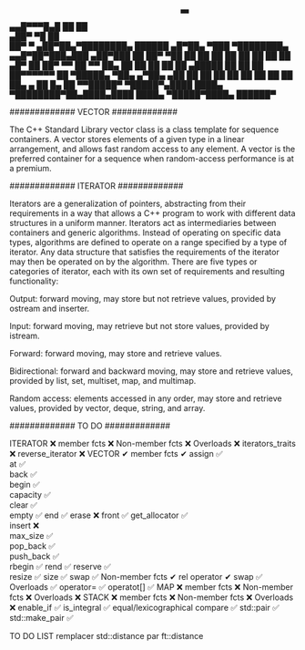                                               ▄▄                                    
  ▄▄█▀▀▀█▄█                     ██            ██                                    
▄██▀     ▀█                     ██                                                  
██▀       ▀ ▄██▀██▄▀████████▄ ██████ ▄█▀██▄ ▀███ ▀████████▄   ▄▄█▀██▀███▄███ ▄██▀███
██         ██▀   ▀██ ██    ██   ██  ██   ██   ██   ██    ██  ▄█▀   ██ ██▀ ▀▀ ██   ▀▀
██▄        ██     ██ ██    ██   ██   ▄█████   ██   ██    ██  ██▀▀▀▀▀▀ ██     ▀█████▄
▀██▄     ▄▀██▄   ▄██ ██    ██   ██  ██   ██   ██   ██    ██  ██▄    ▄ ██     █▄   ██
  ▀▀█████▀  ▀█████▀▄████  ████▄ ▀████████▀██▄████▄████  ████▄ ▀█████▀████▄   ██████▀
                                                                                    
#############		VECTOR			#############

The C++ Standard Library vector class is a class template for sequence containers. A vector stores elements of a given type in a linear arrangement, and allows fast random access to any element. A vector is the preferred container for a sequence when random-access performance is at a premium.

#############		ITERATOR		#############

Iterators are a generalization of pointers, abstracting from their requirements in a way that allows a C++ program to work with different data structures in a uniform manner. Iterators act as intermediaries between containers and generic algorithms. Instead of operating on specific data types, algorithms are defined to operate on a range specified by a type of iterator. Any data structure that satisfies the requirements of the iterator may then be operated on by the algorithm. There are five types or categories of iterator, each with its own set of requirements and resulting functionality:

Output: forward moving, may store but not retrieve values, provided by ostream and inserter.

Input: forward moving, may retrieve but not store values, provided by istream.

Forward: forward moving, may store and retrieve values.

Bidirectional: forward and backward moving, may store and retrieve values, provided by list, set, multiset, map, and multimap.

Random access: elements accessed in any order, may store and retrieve values, provided by vector, deque, string, and array.

#############		TO DO			#############


ITERATOR							❌
	member fcts				❌
	Non-member fcts			❌
	Overloads				❌
	iterators_traits		❌
	reverse_iterator		❌
VECTOR								✔
	member fcts				✔
		assign			✅		
		at				✅	
		back			✅	
		begin			✅		
		capacity		✅						
		clear			✅					
		empty			✅
		end				✅
		erase			❌
		front			✅
		get_allocator	✅			
		insert			❌	
		max_size		✅		
		pop_back		✅		
		push_back		✅		
		rbegin			✅
		rend			✅
		reserve			✅	
		resize			✅
		size			✅
		swap			✅
	Non-member fcts			✔
		rel operator	✔
		swap			✅
	Overloads				✅
		operator=		✅
		operatot[]		✅
MAP								❌
	member fcts			❌
	Non-member fcts		❌
	Overloads			❌
STACK							❌
	member fcts			❌
	Non-member fcts		❌
	Overloads			❌
enable_if						✅
is_integral						✅
equal/lexicographical compare	✅
std::pair						✅
std::make_pair					✅


TO DO LIST
remplacer std::distance par ft::distance